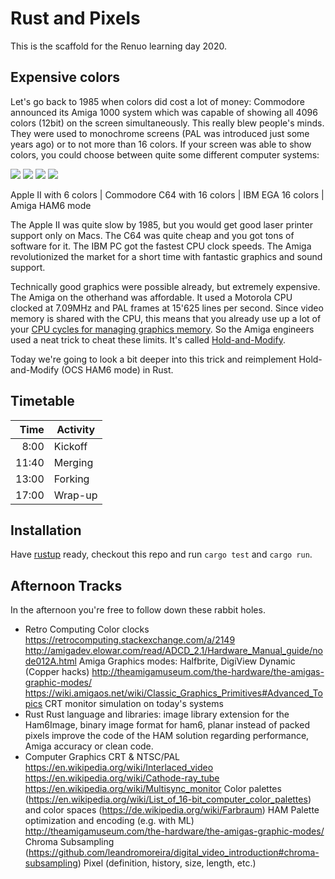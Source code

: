 # Rust and Pixels

This is the scaffold for the Renuo learning day 2020.

## Expensive colors

Let's go back to 1985 when colors did cost a lot of money: Commodore announced its Amiga 1000 system which was
capable of showing all 4096 colors (12bit) on the screen simultaneously. This really blew people's minds. They were 
used to monochrome screens (PAL was introduced just some years ago) or to not more than 16 colors. If your screen was
able to show colors, you could choose between quite some different computer systems:


![](https://upload.wikimedia.org/wikipedia/commons/5/5a/Screen_color_test_AppleII_HighRes.png)
![](https://upload.wikimedia.org/wikipedia/commons/e/ef/Screen_color_test_Commodore64_Multicolor.png)
![](https://upload.wikimedia.org/wikipedia/commons/7/7b/Screen_color_test_EGA_16colors.png)
![](https://upload.wikimedia.org/wikipedia/commons/b/be/Screen_color_test_Amiga_4096colors_HAM.png)

Apple II with 6 colors | Commodore C64 with 16 colors | IBM EGA 16 colors | Amiga HAM6 mode

The Apple II was quite slow by 1985, but you would get good laser printer support only on Macs. The C64 was quite
cheap and you got tons of software for it. The IBM PC got the fastest CPU clock speeds. The Amiga revolutionized
the market for a short time with fantastic graphics and sound support.

Technically good graphics were possible already, but extremely expensive. The Amiga on the otherhand was affordable.
It used a Motorola CPU clocked at 7.09MHz and PAL frames at 15'625 lines per second. Since video memory is shared
with the CPU, this means that you already use up a lot of your [CPU cycles for managing graphics memory](https://retrocomputing.stackexchange.com/a/2149). So the Amiga engineers used a neat trick to cheat these limits.
It's called [Hold-and-Modify](https://en.wikipedia.org/wiki/Hold-And-Modify).

Today we're going to look a bit deeper into this trick and reimplement Hold-and-Modify (OCS HAM6 mode) in Rust.

## Timetable

| Time  | Activity |
| ----: | -------- |
|  8:00 | Kickoff  |
| 11:40 | Merging  |
| 13:00 | Forking  |
| 17:00 | Wrap-up  |

## Installation

Have [rustup](https://rustup.rs/) ready, checkout this repo and run `cargo test` and `cargo run`.

## Afternoon Tracks

In the afternoon you're free to follow down these rabbit holes.

* Retro Computing
  Color clocks https://retrocomputing.stackexchange.com/a/2149 http://amigadev.elowar.com/read/ADCD_2.1/Hardware_Manual_guide/node012A.html 
  Amiga Graphics modes: Halfbrite, DigiView Dynamic (Copper hacks) http://theamigamuseum.com/the-hardware/the-amigas-graphic-modes/ https://wiki.amigaos.net/wiki/Classic_Graphics_Primitives#Advanced_Topics
  CRT monitor simulation on today's systems
* Rust
  Rust language and libraries:
  image library extension for the Ham6Image, binary image format for ham6, planar instead of packed pixels
  improve the code of the HAM solution regarding performance, Amiga accuracy or clean code.
* Computer Graphics
  CRT & NTSC/PAL https://en.wikipedia.org/wiki/Interlaced_video https://en.wikipedia.org/wiki/Cathode-ray_tube https://en.wikipedia.org/wiki/Multisync_monitor
  Color palettes (https://en.wikipedia.org/wiki/List_of_16-bit_computer_color_palettes) and color spaces (https://de.wikipedia.org/wiki/Farbraum)
  HAM Palette optimization and encoding (e.g. with ML) http://theamigamuseum.com/the-hardware/the-amigas-graphic-modes/
  Chroma Subsampling (https://github.com/leandromoreira/digital_video_introduction#chroma-subsampling)
  Pixel (definition, history, size, length, etc.)
